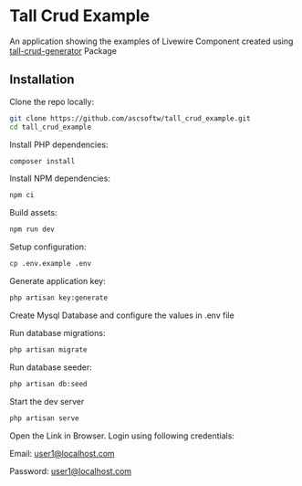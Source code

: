 # Tall Crud Example

An application showing the examples of Livewire Component created using [tall-crud-generator](https://github.com/ascsoftw/tall-crud-generator) Package


## Installation

Clone the repo locally:

```sh
git clone https://github.com/ascsoftw/tall_crud_example.git
cd tall_crud_example
```

Install PHP dependencies:

```sh
composer install
```

Install NPM dependencies:

```sh
npm ci
```

Build assets:

```sh
npm run dev
```

Setup configuration:

```sh
cp .env.example .env
```

Generate application key:

```sh
php artisan key:generate
```

Create Mysql Database and configure the values in .env file


Run database migrations:

```sh
php artisan migrate
```

Run database seeder:

```sh
php artisan db:seed
```

Start the dev server

```sh
php artisan serve
```

Open the Link in Browser. Login using following credentials:

Email: user1@localhost.com

Password: user1@localhost.com
